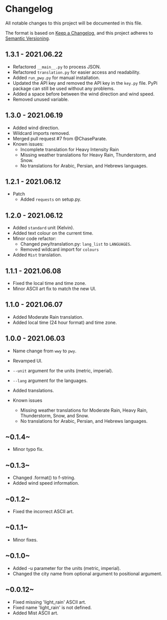 # Changelog
All notable changes to this project will be documented in this file.

The format is based on [Keep a Changelog](https://keepachangelog.com/en/1.0.0/),
and this project adheres to [Semantic Versioning](https://semver.org/spec/v2.0.0.html).


## 1.3.1 - 2021.06.22
* Refactored `__main__.py` to process JSON.
* Refactored `translation.py` for easier access and readability.
* Added `run_pwy.py` for manual installation.
* Updated the API key and removed the API key in the `key.py` file. PyPi package can still be used without any problems.
* Added a space before between the wind direction and wind speed.
* Removed unused variable.

## 1.3.0 - 2021.06.19
* Added wind direction.
* Wildcard imports removed.
* Merged pull request #7 from @ChaseParate.
* Known issues:
    * Incomplete translation for Heavy Intensity Rain
    * Missing weather translations for Heavy Rain, Thunderstorm, and Snow.
    * No translations for Arabic, Persian, and Hebrews languages.


## 1.2.1 - 2021.06.12
* Patch
    * Added `requests` on setup.py.


## 1.2.0 - 2021.06.12
* Added `standard` unit (Kelvin).
* Added text colour on the current time.
* Minor code refactor:
    * Changed pwy/translation.py: `lang_list` to `LANGUAGES`.
    * Removed wildcard import for `colours`
* Added `Mist` translation.


## 1.1.1 - 2021.06.08
* Fixed the local time and time zone.
* Minor ASCII art fix to match the new UI.


## 1.1.0 - 2021.06.07
* Added Moderate Rain translation.
* Added local time (24 hour format) and time zone.


## 1.0.0 - 2021.06.03
* Name change from `wwy` to `pwy`.
* Revamped UI.
* `--unit` argument for the units (metric, imperial).
* `--lang` argument for the languages.
* Added translations.

* Known issues
    * Missing weather translations for Moderate Rain, Heavy Rain, Thunderstorm, Snow, and Snow.
    * No translations for Arabic, Persian, and Hebrews languages.


## ~0.1.4~
* Minor typo fix.


## ~0.1.3~
* Changed .format() to f-string.
* Added wind speed information.


## ~0.1.2~
* Fixed the incorrect ASCII art.


## ~0.1.1~
* Minor fixes.


## ~0.1.0~
* Added -u parameter for the units (metric, imperial).
* Changed the city name from optional argument to positional argument.


## ~0.0.12~
* Fixed missing 'light_rain' ASCII art.
* Fixed name 'light_rain' is not defined.
* Added Mist ASCII art.
